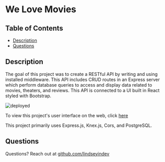 # We Love Movies

## Table of Contents
* [Description](#description)
* [Questions](#questions)

## Description
The goal of this project was to create a RESTful API by writing and using installed middleware. This API includes CRUD routes in an Express server which perform database queries to access and display data related to movies, theaters, and reviews. This API is connected to a UI built in React styled with Bootstrap.

![deployed](https://gyazo.com/04b14dddea94dbeb276ca1c44e5389c4.png)

To view this project's user interface on the web, click [here](https://we-love-movies-lindseyindev.vercel.app/)

This project primarily uses Express.js, Knex.js, Cors, and PostgreSQL.
## Questions
Questions? Reach out at [github.com/lindseyindev](github.com/lindseyindev)
